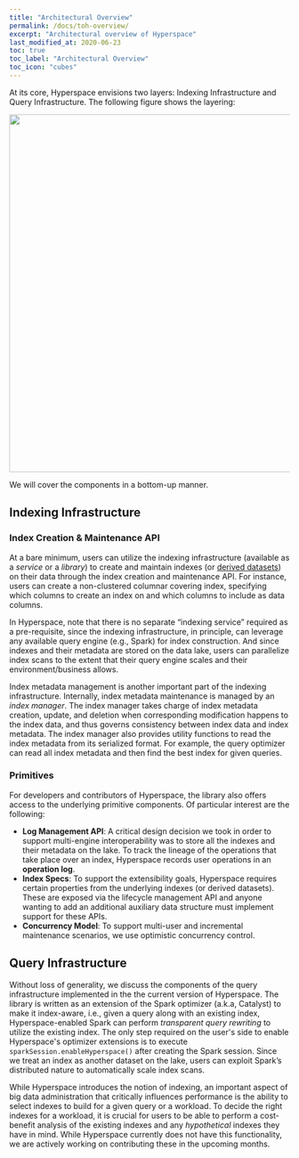 ```yaml
---
title: "Architectural Overview"
permalink: /docs/toh-overview/
excerpt: "Architectural overview of Hyperspace"
last_modified_at: 2020-06-23
toc: true
toc_label: "Architectural Overview"
toc_icon: "cubes"
---
```


At its core, Hyperspace envisions two layers: Indexing Infrastructure
and Query Infrastructure. The following figure shows the layering:

<p align="center">
  <img width="720" height="643" src="/assets/images/hyperspace-architectural-overview.png">
</p>

We will cover the components in a bottom-up manner.

## Indexing Infrastructure

### Index Creation & Maintenance API
At a bare minimum, users can utilize the indexing infrastructure (available as a 
*service* or a *library*) to create and maintain indexes 
(or [derived datasets](/docs/_docs/12-toh-indexes.md)) on 
their data through the index creation and maintenance API. For instance, users 
can create a non-clustered columnar covering index, specifying which columns 
to create an index on and which columns to include as data columns. 

In Hyperspace, note that there is no separate “indexing service” required 
as a pre-requisite, since the indexing infrastructure, in principle, can 
leverage any available query engine (e.g., Spark) for index construction. 
And since indexes and their metadata are stored on the data lake, users 
can parallelize index scans to the extent that their query engine scales 
and their environment/business allows. 

Index metadata management is another important part of the indexing infrastructure. 
Internally, index metadata maintenance is managed by an *index manager*. The 
index manager takes charge of index metadata creation, update, and deletion 
when corresponding modification happens to the index data, and thus governs 
consistency between index data and index metadata. The index manager also 
provides utility functions to read the index metadata from its serialized format. 
For example, the query optimizer can read all index metadata and then find the 
best index for given queries.

### Primitives
For developers and contributors of Hyperspace, the library also offers access 
to the underlying primitive components. Of particular interest are the following:

  - **Log Management API**: A critical design decision we took in order to support
    multi-engine interoperability was to store all the indexes and their metadata 
    on the lake. To track the lineage of the operations that take place over an 
    index, Hyperspace records user operations in an **operation log**.
  - **Index Specs**: To support the extensibility goals, Hyperspace requires certain 
    properties from the underlying indexes (or derived datasets). These are 
    exposed via the lifecycle management API and anyone wanting to add an 
    additional auxiliary data structure must implement support for these APIs.
  - **Concurrency Model**: To support multi-user and incremental maintenance 
    scenarios, we use optimistic concurrency control.

## Query Infrastructure

Without loss of generality, we discuss the components of the query infrastructure 
implemented in the the current version of Hyperspace. The library is written as 
an extension of the Spark optimizer (a.k.a, Catalyst) to make it index-aware, 
i.e., given a query along with an existing index, Hyperspace-enabled Spark can 
perform *transparent query rewriting* to utilize the existing index. The only 
step required on the user's side to enable Hyperspace's optimizer extensions is 
to execute `sparkSession.enableHyperspace()` after creating the Spark session. 
Since we treat an index as another dataset on the lake, 
users can exploit Spark’s distributed nature to automatically scale index scans.

While Hyperspace introduces the notion of indexing, an important aspect of big data 
administration that critically influences performance is the ability to select indexes 
to build for a given query or a workload. To decide the right indexes for a workload, it is 
crucial for users to be able to perform a cost-benefit analysis of the existing 
indexes and any *hypothetical* indexes they have in mind. While Hyperspace currently does
not have this functionality, we are actively working on contributing these in the
upcoming months.
